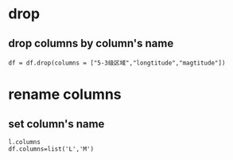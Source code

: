 # drop
## drop columns by column's name
    df = df.drop(columns = ["5-3级区域","longtitude","magtitude"])
# rename columns
## set column's name
    l.columns
    df.columns=list('L','M') 
# 
    